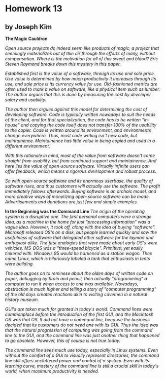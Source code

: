 # Homework 13
## by Joseph Kim

__The Magic Cauldron__

_Open source projects do indeed seem like products of magic; a project that seemingly materializes out of thin air through the efforts of many, without compensation. Where is the motivation for all of this sweat and blood? Eric Steven Raymond breaks down this mystery in this paper._

_Established first is the value of a software, through its use and sale price. Use value is determined by how much productivity it increases through its use, and sale price is its currency value for use. Old-fashioned metrics are often used to mark a value on software, like a physical item such as lumber. The author argues that this is done by measuring the cost by developer salary and usability._

_The author then argues against this model for determining the cost of developing software. Code is typically written nowadays to suit the needs of the client, and for that specialization, the code has to be written "in-house" and copying the code itself does not transfer 100% of the usability to the copier. Code is written around its environment, and environments change everywhere. Thus, most code writing isn't new code, but maintainence. Maintainence has little value in being copied and used in a different environment._

_With this rationale in mind, most of the value from software doesn't come straight from usability, but from continued support and maintainence. And here lies the value of open-source software. Virtually infinite users can offer feedback, which means a rigorous development and robust process._

_So with open-source software and its enormous userbase, the quality of software rises, and thus customers will actually use the software. The profit immediately follows afterwards. Buying software is an archaic model, and more creative ways of monetizing open-source software can be made. Advertisements and donations are just few and simple examples._


__In the Beginning was the Command Line__
_The origin of the operating system is a disruptive one. The first personal computers were a strange idea, as a machine in the home for just "processing information" was a vague idea. However, it took off, along with the idea of buying "software". Microsoft released OS's on a disk, but people learned quickly and saw the usefulness of software that delegated other software for the layman and enthusiast alike. The first analogies that were made about early OS's were vehicles. MS-DOS was a "three-speed bicycle". Primitive, yet easily tinkered with. Windows 95 would be harkened as a station wagon. Then came Linux, which is hilariously labeled a tank that enthusiasts in tents were building._

_The author goes on to reminese about the olden days of written code on paper, debugging by brain and pencil, then actually "programming" a computer to run it when access to one was available. Nowadays, abstraction is much higher and telling a story of "computer programming" of the old days creates reactions akin to visiting cavemen in a natural history museum._

_GUI's are taken much for granted in today's world. Command lines were commonplace before the introduction of the first GUI, and the Macintosh OS was that OS. It did not have a command line, because the business decided that its customers do not need one with its GUI. Thus the idea was that the natural progression of computing was going from the command line to the GUI, and the command line was just another thing that happened to go obsolete. However, this of course is not true today._

_The command line sees much use today, especially in Linux systems. Even without the comfort of a GUI to visually represent directories, the command line still offers uncluttered power and control of a system. Even with its learning curve, mastery of the command line is still a crucial skill in today's world, when maximum productivity is needed._
